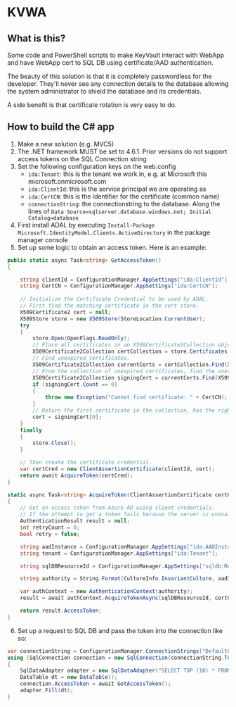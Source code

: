 # KVWA

## What is this?
Some code and PowerShell scripts to make KeyVault interact with WebApp and have WebApp cert to SQL DB using certificate/AAD authentication.

The beauty of this solution is that it is completely passwordless for the developer. They'll never see any connection details to the database allowing the system administrator to shield the database and its credentials. 

A side benefit is that certificate rotation is very easy to do.

## How to build the C# app

1. Make a new solution (e.g. MVC5)
2. The .NET framework MUST be set to 4.6.1. Prior versions do not support access tokens on the SQL Connection string
3. Set the following configuration keys on the web.config
    * `ida:Tenant`: this is the tenant we work in, e.g. at Microsoft this microsoft.onmicrosoft.com 
    * `ida:ClientId`: this is the service principal we are operating as
    * `ida:CertCN`: this is the identifier for the certificate (common name)
    * `connectionString`: the connectionstring to the database. Along the lines of `Data Source=sqlserver.database.windows.net; Initial Catalog=database`
4. First install ADAL by executing `Install-Package Microsoft.IdentityModel.Clients.ActiveDirectory` in the package manager console
5. Set up some logic to obtain an access token. Here is an example:

```csharp
public static async Task<string> GetAccessToken()
{

    string clientId = ConfigurationManager.AppSettings["ida:ClientId"];
    string CertCN = ConfigurationManager.AppSettings["ida:CertCN"];
    
    // Initialize the Certificate Credential to be used by ADAL.
    // First find the matching certificate in the cert store.
    X509Certificate2 cert = null;
    X509Store store = new X509Store(StoreLocation.CurrentUser);
    try
    {
        store.Open(OpenFlags.ReadOnly);
        // Place all certificates in an X509Certificate2Collection object.
        X509Certificate2Collection certCollection = store.Certificates;
        // Find unexpired certificates.
        X509Certificate2Collection currentCerts = certCollection.Find(X509FindType.FindByTimeValid, DateTime.Now, false);
        // From the collection of unexpired certificates, find the ones with the correct name.
        X509Certificate2Collection signingCert = currentCerts.Find(X509FindType.FindBySubjectName, CertCN, false);
        if (signingCert.Count == 0)
        {
            throw new Exception("Cannot find certificate: " + CertCN);
        }
        // Return the first certificate in the collection, has the right name and is current.
        cert = signingCert[0];
    }
    finally
    {
        store.Close();
    }

    // Then create the certificate credential.
    var certCred = new ClientAssertionCertificate(clientId, cert);
    return await AcquireToken(certCred);
}

static async Task<string> AcquireToken(ClientAssertionCertificate certCred)
{
    // Get an access token from Azure AD using client credentials.
    // If the attempt to get a token fails because the server is unavailable, retry twice after 3 seconds each.
    AuthenticationResult result = null;
    int retryCount = 0;
    bool retry = false;

    string aadInstance = ConfigurationManager.AppSettings["ida:AADInstance"];
    string tenant = ConfigurationManager.AppSettings["ida:Tenant"];

    string sqlDBResourceId = ConfigurationManager.AppSettings["sqldb:ResourceId"];

    string authority = String.Format(CultureInfo.InvariantCulture, aadInstance, tenant);

    var authContext = new AuthenticationContext(authority);
    result = await authContext.AcquireTokenAsync(sqlDBResourceId, certCred);

    return result.AccessToken;
}
```
6. Set up a request to SQL DB and pass the token into the connection like so:

```csharp
var connectionString = ConfigurationManager.ConnectionStrings["DefaultConnection"];
using (SqlConnection connection = new SqlConnection(connectionString.ToString()))
{
    SqlDataAdapter adapter = new SqlDataAdapter("SELECT TOP (10) * FROM [SalesLT].[Product]", connection);
    DataTable dt = new DataTable();
    connection.AccessToken = await GetAccessToken();
    adapter.Fill(dt);
}
```